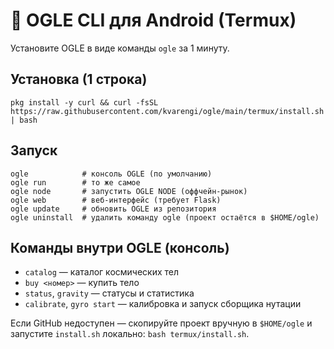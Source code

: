 # 📱 OGLE CLI для Android (Termux)

Установите OGLE в виде команды `ogle` за 1 минуту.

## Установка (1 строка)
```
pkg install -y curl && curl -fsSL https://raw.githubusercontent.com/kvarengi/ogle/main/termux/install.sh | bash
```

## Запуск
```
ogle            # консоль OGLE (по умолчанию)
ogle run        # то же самое
ogle node       # запустить OGLE NODE (оффчейн-рынок)
ogle web        # веб-интерфейс (требует Flask)
ogle update     # обновить OGLE из репозитория
ogle uninstall  # удалить команду ogle (проект остаётся в $HOME/ogle)
```

## Команды внутри OGLE (консоль)
- `catalog` — каталог космических тел
- `buy <номер>` — купить тело
- `status`, `gravity` — статусы и статистика
- `calibrate`, `gyro start` — калибровка и запуск сборщика нутации

Если GitHub недоступен — скопируйте проект вручную в `$HOME/ogle` и запустите `install.sh` локально: `bash termux/install.sh`.
